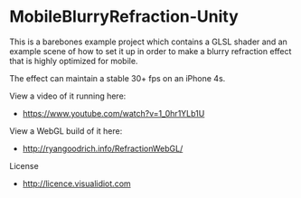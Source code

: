 # MobileBlurryRefraction-Unity

This is a barebones example project which contains a GLSL shader and an example scene of how to set it up in order to make a blurry refraction effect that is highly optimized for mobile.

The effect can maintain a stable 30+ fps on an iPhone 4s.

View a video of it running here:
- https://www.youtube.com/watch?v=1_0hr1YLb1U

View a WebGL build of it here:
- http://ryangoodrich.info/RefractionWebGL/

License
- http://licence.visualidiot.com
